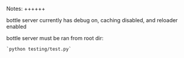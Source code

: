 Notes:
++++++

bottle server currently has debug on, caching disabled, and reloader enabled

bottle server must be ran from root dir:

    `python testing/test.py`
